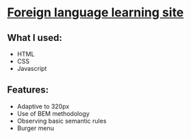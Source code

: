 ﻿# [Foreign language learning site](https://denyschr.github.io/britlex/)
## What I used:
- HTML
- CSS
- Javascript
## Features:
- Adaptive to 320px
- Use of BEM methodology
- Observing basic semantic rules
- Burger menu 
